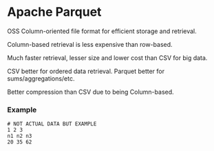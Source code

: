 # Apache Parquet

OSS Column-oriented file format for efficient storage and retrieval.

Column-based retrieval is less expensive than row-based.

Much faster retrieval, lesser size and lower cost than CSV for big data.

CSV better for ordered data retrieval. Parquet better for sums/aggregations/etc.

Better compression than CSV due to being Column-based.

### Example

```Parquet
# NOT ACTUAL DATA BUT EXAMPLE
1 2 3
n1 n2 n3
20 35 62
```
